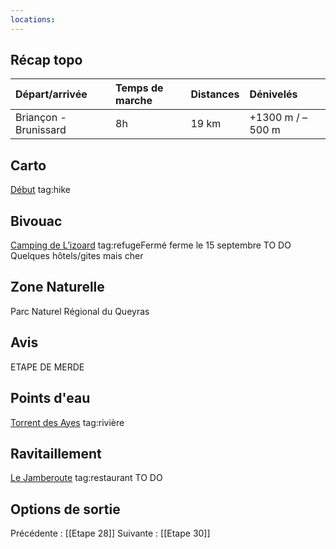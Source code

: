 ```yaml
---
locations: 
---
```

## Récap topo

| Départ/arrivée        | Temps de marche | Distances | Dénivelés        |
| :-------------------- | :-------------- | :-------- | :--------------- |
| Briançon - Brunissard | 8h              | 19 km     | +1300 m / –500 m |
## Carto  
[Début](geo:44.897931,6.637851) tag:hike
## Bivouac
[Camping de L’izoard](geo:44.799875650000004,6.716310350073915) tag:refugeFermé ferme le 15 septembre
TO DO
Quelques hôtels/gites mais cher
## Zone Naturelle
Parc Naturel Régional du Queyras
## Avis
ETAPE DE MERDE
## Points d'eau
[Torrent des Ayes](geo:44.845022,6.659089) tag:rivière
## Ravitaillement
[Le Jamberoute](geo:44.79476,6.723952) tag:restaurant 
TO DO
## Options de sortie

Précédente : [[Etape 28]]
Suivante : [[Etape 30]]